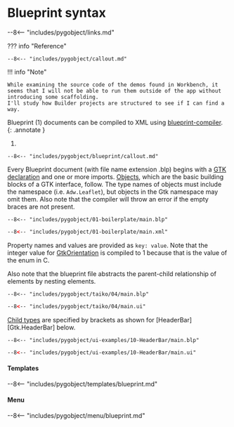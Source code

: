 # Blueprint syntax

--8<-- "includes/pygobject/links.md"

??? info "Reference"

    --8<-- "includes/pygobject/callout.md"

!!! info "Note"

    While examining the source code of the demos found in Workbench, it seems that I will not be able to run them outside of the app without introducing some scaffolding.
    I'll study how Builder projects are structured to see if I can find a way.

Blueprint (1) documents can be compiled to XML using [blueprint-compiler](https://gitlab.gnome.org/GNOME/blueprint-compiler).
{: .annotate }

1.  

    --8<-- "includes/pygobject/blueprint/callout.md"

Every Blueprint document (with file name extension .blp) begins with a [GTK declaration](https://gnome.pages.gitlab.gnome.org/blueprint-compiler/reference/document_root.html#document-root) and one or more imports.
[Objects](https://gnome.pages.gitlab.gnome.org/blueprint-compiler/reference/objects.html), which are the basic building blocks of a GTK interface, follow.
The type names of objects must include the namespace (i.e. `Adw.Leaflet`), but objects in the Gtk namespace may omit them.
Also note that the compiler will throw an error if the empty braces are not present.

<div class="grid cards" markdown>

```blueprint
--8<-- "includes/pygobject/01-boilerplate/main.blp"
```

```xml
--8<-- "includes/pygobject/01-boilerplate/main.xml"
```

</div>

Property names and values are provided as `key: value`.
Note that the integer value for [GtkOrientation](https://docs.gtk.org/gtk4/enum.Orientation.html) is compiled to 1 because that is the value of the enum in C.

Also note that the blueprint file abstracts the parent-child relationship of elements by nesting elements.

<div class="grid cards" markdown>

```blueprint hl_lines="6"
--8<-- "includes/pygobject/taiko/04/main.blp"
```

```xml hl_lines="12"
--8<-- "includes/pygobject/taiko/04/main.ui"
```

</div>

[Child types](https://gnome.pages.gitlab.gnome.org/blueprint-compiler/reference/objects.html#children) are specified by brackets as shown for [HeaderBar][Gtk.HeaderBar] below.


<div class="grid cards" markdown>

```blueprint hl_lines="5-6"
--8<-- "includes/pygobject/ui-examples/10-HeaderBar/main.blp"
```

```xml hl_lines="10-11"
--8<-- "includes/pygobject/ui-examples/10-HeaderBar/main.ui"
```

</div>

#### Templates

--8<-- "includes/pygobject/templates/blueprint.md"

#### Menu

--8<-- "includes/pygobject/menu/blueprint.md"
